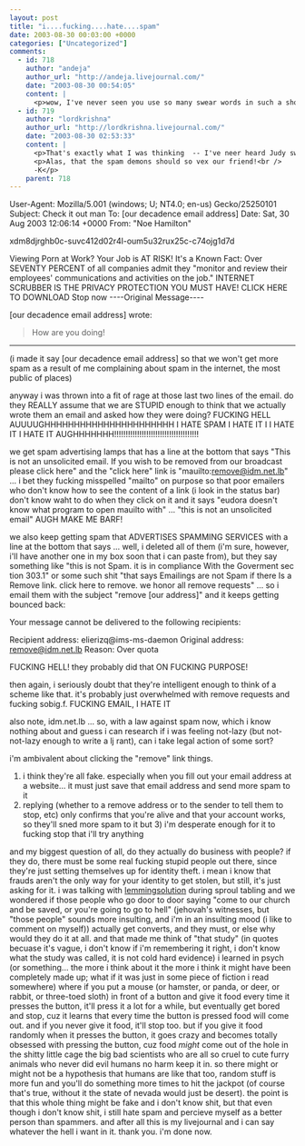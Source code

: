 ```yaml
---
layout: post
title: "i....fucking....hate....spam"
date: 2003-08-30 00:03:00 +0000
categories: ["Uncategorized"]
comments:
  - id: 718
    author: "andeja"
    author_url: "http://andeja.livejournal.com/"
    date: "2003-08-30 00:54:05"
    content: |
      <p>wow, I've never seen you use so many swear words in such a short space before.  Judy's pissed, everyone!  No really?!? yes, really.</p>
  - id: 719
    author: "lordkrishna"
    author_url: "http://lordkrishna.livejournal.com/"
    date: "2003-08-30 02:53:33"
    content: |
      <p>That's exactly what I was thinking  -- I've neer heard Judy swear so much!! I totally thought it was Angry 1337 H@X0RZ, but no! it was our own sweetness, Judy!</p>
      <p>Alas, that the spam demons should so vex our friend!<br />
      -K</p>
    parent: 718
---
```


User-Agent: Mozilla/5.001 (windows; U; NT4.0; en-us) Gecko/25250101 
Subject: Check it out man 
To: [our decadence email address]
Date: Sat, 30 Aug 2003 12:06:14 +0000 
From: "Noe Hamilton"  

xdm8djrghb0c-suvc412d02r4l-oum5u32rux25c-c74ojg1d7d 

Viewing Porn at Work?
Your Job is AT RISK! 
It's a Known Fact: Over SEVENTY PERCENT of all companies admit they "monitor and review their employees' communications and activities on the job." 
INTERNET SCRUBBER IS THE PRIVACY 
PROTECTION YOU MUST HAVE! 
CLICK HERE TO DOWNLOAD 
Stop now 
----Original Message----

[our decadence email address] wrote:
> How are you doing!

-------------------------------------------
(i made it say [our decadence email address] so that we won't get more spam as a result of me complaining about spam in the internet, the most public of places)

anyway i was thrown into a fit of rage at those last two lines of the email. do they REALLY assume that we are STUPID enough to think that we actually wrote them an email and asked how they were doing? FUCKING HELL AUUUUGHHHHHHHHHHHHHHHHHHHHHH I HATE SPAM I HATE IT I I HATE IT I HATE IT AUGHHHHHHH!!!!!!!!!!!!!!!!!!!!!!!!!!!!!!!!!!!!!

we get spam advertising lamps that has a line at the bottom that says "This is not an unsolicited email. If you wish to be removed from our broadcast please click here" and the "click here" link is "mauilto:remove@idm.net.lb" ... i bet they fucking misspelled "mailto" on purpose so that poor emailers who don't know how to see the content of a link (i look in the status bar) don't know waht to do when they click on it and it says "eudora doesn't know what program to open mauilto with" ... "this is not an unsolicited email" AUGH MAKE ME BARF!

we also keep getting spam that ADVERTISES SPAMMING SERVICES with a line at the bottom that says ... well, i deleted all of them (i'm sure, however, i'll have another one in my box soon that i can paste from), but they say something like "this is not Spam. it is in compliance With the Goverment sec tion 303.1" or some such shit "that says Emailings are not Spam if there Is a Remove link. click here to remove. we honor all remove requests" ... so i email them with the subject "remove [our address]" and it keeps getting bounced back: 

Your message cannot be delivered to the following recipients:

  Recipient address: elierizq@ims-ms-daemon
  Original address: remove@idm.net.lb
  Reason: Over quota

FUCKING HELL! they probably did that ON FUCKING PURPOSE! 

then again, i seriously doubt that they're intelligent enough to think of a scheme like that. it's probably just overwhelmed with remove requests and fucking sobig.f. FUCKING EMAIL, I HATE IT

also note, idm.net.lb ... so, with a law against spam now, which i know nothing about and guess i can research if i was feeling not-lazy (but not-not-lazy enough to write a lj rant), can i take legal action of some sort?

i'm ambivalent about clicking the "remove" link things. 
1) i think they're all fake. especially when you fill out your email address at a website... it must just save that email address and send more spam to it
2) replying (whether to a remove address or to the sender to tell them to stop, etc) only confirms that you're alive and that your account works, so they'll sned more spam to it
but 3) i'm desperate enough for it to fucking stop that i'll try anything

and my biggest question of all, do they actually do business with people? if they do, there must be some real fucking stupid people out there, since they're just setting themselves up for identity theft. i mean i know that frauds aren't the only way for your identity to get stolen, but still, it's just asking for it. i was talking with [lemmingsolution](http://lemmingsolution.livejournal.com/) during sproul tabling and we wondered if those people who go door to door saying "come to our church and be saved, or you're going to go to hell" (jehovah's witnesses, but "those people" sounds more insulting, and i'm in an insulting mood (i like to comment on myself)) actually get converts, and they must, or else why would they do it at all. and that made me think of "that study" (in quotes becuase it's vague, i don't know if i'm remembering it right, i don't know what the study was called, it is not cold hard evidence) i learned in psych (or something... the more i think about it the more i think it might have been completely made up; what if it was just in some piece of fiction i read somewhere) where if you put a mouse (or hamster, or panda, or deer, or rabbit, or three-toed sloth) in front of a button and give it food every time it presses the button, it'll press it a lot for a while, but eventually get bored and stop, cuz it learns that every time the button is pressed food will come out. and if you never give it food, it'll stop too. but if you give it food randomly when it presses the button, it goes crazy and becomes totally obsessed with pressing the button, cuz food *might* come out of the hole in the shitty little cage the big bad scientists who are all so cruel to cute furry animals who never did evil humans no harm keep it in. so there might or might not be a hypothesis that humans are like that too, random stuff is more fun and you'll do something more times to hit the jackpot (of course that's true, without it the state of nevada would just be desert). the point is that this whole thing might be fake and i don't know shit, but that even though i don't know shit, i still hate spam and percieve myself as a better person than spammers. and after all this is my livejournal and i can say whatever the hell i want in it. thank you. i'm done now.